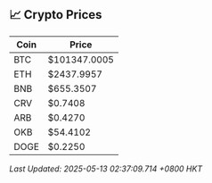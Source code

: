 ## 📈 Crypto Prices

| Coin | Price |
| ---- | ----- |
| BTC | $101347.0005 |
| ETH | $2437.9957 |
| BNB | $655.3507 |
| CRV | $0.7408 |
| ARB | $0.4270 |
| OKB | $54.4102 |
| DOGE | $0.2250 |

_Last Updated: 2025-05-13 02:37:09.714 +0800 HKT_